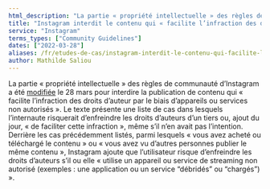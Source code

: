 ```yaml
---
html_description: "La partie « propriété intellectuelle » des règles de communauté d’Instagram a été modifiée le 28 mars pour interdire la publication de contenu qui « facilite l’infraction des droits d’auteur par le biais d’appareils ou services non autorisés »."
title: "Instagram interdit le contenu qui « facilite l’infraction des droits d’auteur »"
service: "Instagram"
terms_types: ["Community Guidelines"]
dates: ["2022-03-28"]
aliases: /fr/etudes-de-cas/instagram-interdit-le-contenu-qui-facilite-linfraction-des-droits-dauteur/
author: Mathilde Saliou
---
```


La partie « propriété intellectuelle » des règles de communauté d’Instagram a été [modifiée](https://github.com/OpenTermsArchive/france-elections-versions/commit/1be4b836e3012344558b60d8f9f871bc42cfa4ca?short_path=c108c01#diff-c108c013f0b8769389f20259465cb81324e805f4334bcda6931344e16f999441) le 28 mars pour interdire la publication de contenu qui « facilite l’infraction des droits d’auteur par le biais d’appareils ou services non autorisés ». Le texte présente une liste de cas dans lesquels l’internaute risquerait d’enfreindre les droits d’auteurs d’un tiers ou, ajout du jour, « de faciliter cette infraction », même s’il n’en avait pas l’intention. Derrière les cas précédemment listés, parmi lesquels « vous avez acheté ou téléchargé le contenu » ou « vous avez vu d’autres personnes publier le même contenu », Instagram ajoute que l’utilisateur risque d’enfreindre les droits d’auteurs s’il ou elle « utilise un appareil ou service de streaming non autorisé (exemples : une application ou un service “débridés” ou “chargés”) ».
